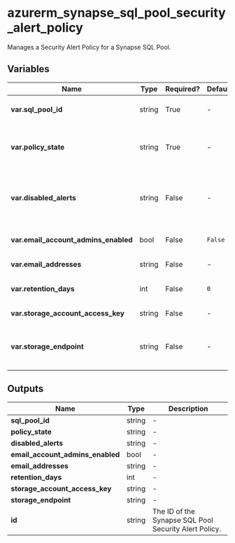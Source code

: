 # azurerm_synapse_sql_pool_security_alert_policy

Manages a Security Alert Policy for a Synapse SQL Pool.

## Variables

| Name | Type | Required? | Default  | possible values | Description |
| ---- | ---- | --------- | -------- | ----------- | ----------- |
| **var.sql_pool_id** | string | True | -  |  -  | Specifies the ID of the Synapse SQL Pool. Changing this forces a new resource to be created. | 
| **var.policy_state** | string | True | -  |  `Disabled`, `Enabled`, `New`  | Specifies the state of the policy, whether it is enabled or disabled or a policy has not been applied yet on the specific SQL pool. Possible values are `Disabled`, `Enabled` and `New`. | 
| **var.disabled_alerts** | string | False | -  |  `Sql_Injection`, `Sql_Injection_Vulnerability`, `Access_Anomaly`, `Data_Exfiltration`, `Unsafe_Action`  | Specifies an array of alerts that are disabled. Allowed values are: `Sql_Injection`, `Sql_Injection_Vulnerability`, `Access_Anomaly`, `Data_Exfiltration`, `Unsafe_Action`. | 
| **var.email_account_admins_enabled** | bool | False | `False`  |  -  | Boolean flag which specifies if the alert is sent to the account administrators or not. Defaults to `false`. | 
| **var.email_addresses** | string | False | -  |  -  | Specifies an array of email addresses to which the alert is sent. | 
| **var.retention_days** | int | False | `0`  |  -  | Specifies the number of days to keep in the Threat Detection audit logs. Defaults to `0`. | 
| **var.storage_account_access_key** | string | False | -  |  -  | Specifies the identifier key of the Threat Detection audit storage account. | 
| **var.storage_endpoint** | string | False | -  |  -  | Specifies the blob storage endpoint (e.g. <https://example.blob.core.windows.net>). This blob storage will hold all Threat Detection audit logs. | 



## Outputs

| Name | Type | Description |
| ---- | ---- | --------- | 
| **sql_pool_id** | string  | - | 
| **policy_state** | string  | - | 
| **disabled_alerts** | string  | - | 
| **email_account_admins_enabled** | bool  | - | 
| **email_addresses** | string  | - | 
| **retention_days** | int  | - | 
| **storage_account_access_key** | string  | - | 
| **storage_endpoint** | string  | - | 
| **id** | string  | The ID of the Synapse SQL Pool Security Alert Policy. | 